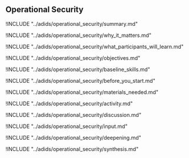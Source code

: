 
##  Operational Security

<!-- ![](images/operational security.png "") -->

!INCLUDE "../adids/operational_security/summary.md"

<!-- Why The Topic Matters -->

!INCLUDE "../adids/operational_security/why_it_matters.md"

<!--  What Participants Will Learn -->

!INCLUDE "../adids/operational_security/what_participants_will_learn.md"

<!-- Objectives {.sidebar} -->

!INCLUDE "../adids/operational_security/objectives.md"

<!-- Baseline Skills -->

!INCLUDE "../adids/operational_security/baseline_skills.md"

<!-- Before you Start -->

!INCLUDE "../adids/operational_security/before_you_start.md"

<!-- Materials Needed -->

!INCLUDE "../adids/operational_security/materials_needed.md"

<!--Activity {.activity} -->

!INCLUDE "../adids/operational_security/activity.md"

<!--Discussion -->

!INCLUDE "../adids/operational_security/discussion.md"

<!-- Input -->

!INCLUDE "../adids/operational_security/input.md"

<!-- Deepening -->

!INCLUDE "../adids/operational_security/deepening.md"

<!--Synthesis {.synthesis} -->

!INCLUDE "../adids/operational_security/synthesis.md"
